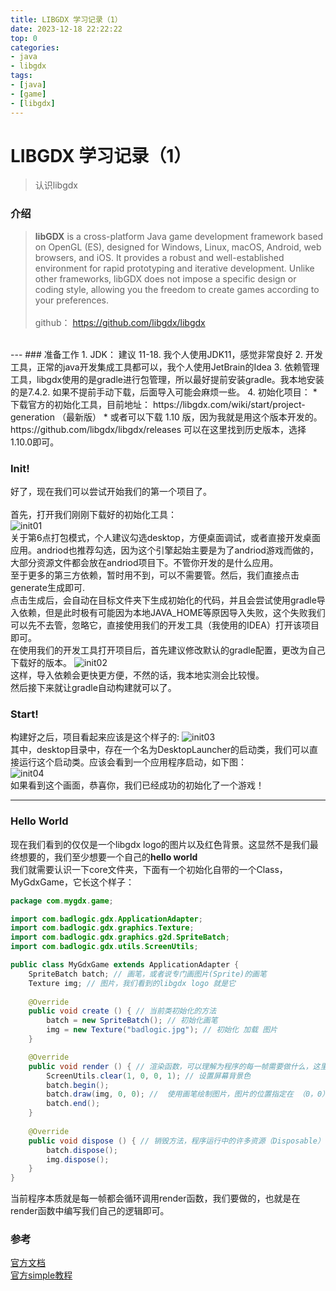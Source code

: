 ```yaml
---
title: LIBGDX 学习记录（1）
date: 2023-12-18 22:22:22
top: 0
categories: 
- java
- libgdx
tags: 
- [java]
- [game]
- [libgdx]
---
```


# LIBGDX 学习记录（1）
> 认识libgdx

### 介绍
><b>libGDX</b> is a cross-platform Java game development framework based on OpenGL (ES), designed for Windows, Linux, macOS, Android, web browsers, and iOS. It provides a robust and well-established environment for rapid prototyping and iterative development. Unlike other frameworks, libGDX does not impose a specific design or coding style, allowing you the freedom to create games according to your preferences.<br><br>
github： https://github.com/libgdx/libgdx
<br>
<!-- more -->
---
### 准备工作
1. JDK： 建议 11-18. 我个人使用JDK11，感觉非常良好
2. 开发工具，正常的java开发集成工具都可以，我个人使用JetBrain的Idea
3. 依赖管理工具，libgdx使用的是gradle进行包管理，所以最好提前安装gradle。我本地安装的是7.4.2. 如果不提前手动下载，后面导入可能会麻烦一些。
4. 初始化项目：
    * 下载官方的初始化工具，目前地址： https://libgdx.com/wiki/start/project-generation （最新版）
    * 或者可以下载 1.10 版，因为我就是用这个版本开发的。https://github.com/libgdx/libgdx/releases 可以在这里找到历史版本，选择1.10.0即可。

### Init!
好了，现在我们可以尝试开始我们的第一个项目了。<br> 
<br>
首先，打开我们刚刚下载好的初始化工具： <br>
![init01](Libgdx_Init01.png)
<br>
关于第6点打包模式，个人建议勾选desktop，方便桌面调试，或者直接开发桌面应用。andriod也推荐勾选，因为这个引擎起始主要是为了andriod游戏而做的，大部分资源文件都会放在andriod项目下。不管你开发的是什么应用。<br>
至于更多的第三方依赖，暂时用不到，可以不需要管。然后，我们直接点击generate生成即可.<br>
点击生成后，会自动在目标文件夹下生成初始化的代码，并且会尝试使用gradle导入依赖，但是此时极有可能因为本地JAVA_HOME等原因导入失败，这个失败我们可以先不去管，忽略它，直接使用我们的开发工具（我使用的IDEA）打开该项目即可。<br>
在使用我们的开发工具打开项目后，首先建议修改默认的gradle配置，更改为自己下载好的版本。
![init02](Libgdx_Init02.png)<br>
这样，导入依赖会更快更方便，不然的话，我本地实测会比较慢。<br>
然后接下来就让gradle自动构建就可以了。

### Start!
构建好之后，项目看起来应该是这个样子的:
![init03](Libgdx_Init03.png)<br>
其中，desktop目录中，存在一个名为DesktopLauncher的启动类，我们可以直接运行这个启动类。应该会看到一个应用程序启动，如下图：<br>
![init04](Libgdx_Init04.png)<br>
如果看到这个画面，恭喜你，我们已经成功的初始化了一个游戏！

---
### Hello World
现在我们看到的仅仅是一个libgdx logo的图片以及红色背景。这显然不是我们最终想要的，我们至少想要一个自己的**hello world**<br>
我们就需要认识一下core文件夹，下面有一个初始化自带的一个Class，MyGdxGame，它长这个样子：
```java
package com.mygdx.game;

import com.badlogic.gdx.ApplicationAdapter;
import com.badlogic.gdx.graphics.Texture;
import com.badlogic.gdx.graphics.g2d.SpriteBatch;
import com.badlogic.gdx.utils.ScreenUtils;

public class MyGdxGame extends ApplicationAdapter {
	SpriteBatch batch; // 画笔，或者说专门画图片(Sprite)的画笔
	Texture img; // 图片，我们看到的libgdx logo 就是它
	
	@Override
	public void create () { // 当前类初始化的方法
		batch = new SpriteBatch(); // 初始化画笔
		img = new Texture("badlogic.jpg"); // 初始化 加载 图片
	}

	@Override
	public void render () { // 渲染函数，可以理解为程序的每一帧需要做什么，这里也是程序的主逻辑
		ScreenUtils.clear(1, 0, 0, 1); // 设置屏幕背景色
		batch.begin();
		batch.draw(img, 0, 0); //  使用画笔绘制图片，图片的位置指定在 （0，0） 处
		batch.end();
	}
	
	@Override
	public void dispose () { // 销毁方法，程序运行中的许多资源（Disposable）都需要释放
		batch.dispose();
		img.dispose();
	}
}
```
当前程序本质就是每一帧都会循环调用render函数，我们要做的，也就是在render函数中编写我们自己的逻辑即可。

### 参考
[官方文档](https://libgdx.com/wiki/start/project-generation)<br>
[官方simple教程](https://libgdx.com/wiki/start/a-simple-game)